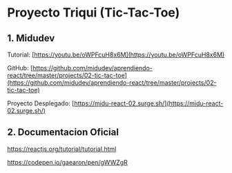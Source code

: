 # Proyecto Triqui (Tic-Tac-Toe)

## 1. Midudev
Tutorial:
[https://youtu.be/oWPFcuH8x6M](https://youtu.be/oWPFcuH8x6M)

GitHub:
[https://github.com/midudev/aprendiendo-react/tree/master/projects/02-tic-tac-toe](https://github.com/midudev/aprendiendo-react/tree/master/projects/02-tic-tac-toe)

Proyecto Desplegado:
[https://midu-react-02.surge.sh/](https://midu-react-02.surge.sh/)

## 2. Documentacion Oficial
https://reactjs.org/tutorial/tutorial.html

https://codepen.io/gaearon/pen/gWWZgR

